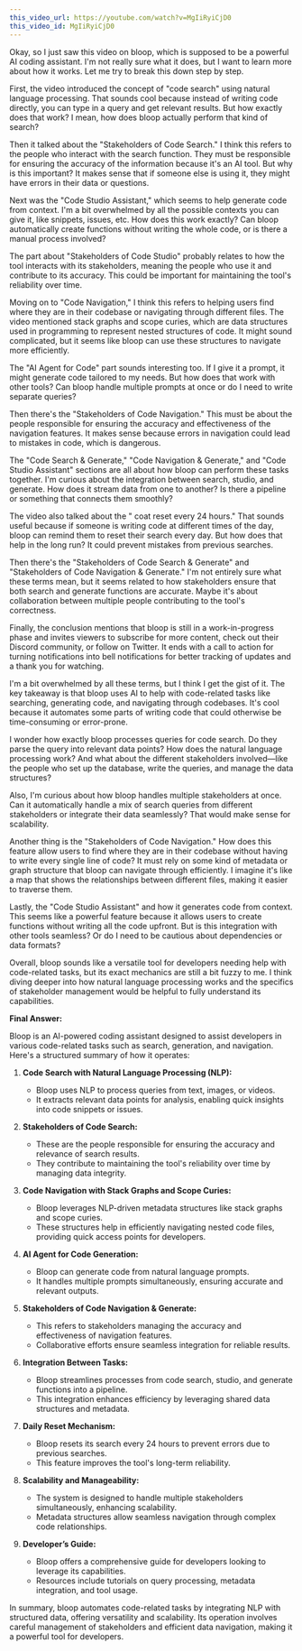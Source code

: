 ```yaml
---
this_video_url: https://youtube.com/watch?v=MgIiRyiCjD0
this_video_id: MgIiRyiCjD0
---
```

<think>
Okay, so I just saw this video on bloop, which is supposed to be a powerful AI coding assistant. I'm not really sure what it does, but I want to learn more about how it works. Let me try to break this down step by step.

First, the video introduced the concept of "code search" using natural language processing. That sounds cool because instead of writing code directly, you can type in a query and get relevant results. But how exactly does that work? I mean, how does bloop actually perform that kind of search?

Then it talked about the "Stakeholders of Code Search." I think this refers to the people who interact with the search function. They must be responsible for ensuring the accuracy of the information because it's an AI tool. But why is this important? It makes sense that if someone else is using it, they might have errors in their data or questions.

Next was the "Code Studio Assistant," which seems to help generate code from context. I'm a bit overwhelmed by all the possible contexts you can give it, like snippets, issues, etc. How does this work exactly? Can bloop automatically create functions without writing the whole code, or is there a manual process involved?

The part about "Stakeholders of Code Studio" probably relates to how the tool interacts with its stakeholders, meaning the people who use it and contribute to its accuracy. This could be important for maintaining the tool's reliability over time.

Moving on to "Code Navigation," I think this refers to helping users find where they are in their codebase or navigating through different files. The video mentioned stack graphs and scope curies, which are data structures used in programming to represent nested structures of code. It might sound complicated, but it seems like bloop can use these structures to navigate more efficiently.

The "AI Agent for Code" part sounds interesting too. If I give it a prompt, it might generate code tailored to my needs. But how does that work with other tools? Can bloop handle multiple prompts at once or do I need to write separate queries?

Then there's the "Stakeholders of Code Navigation." This must be about the people responsible for ensuring the accuracy and effectiveness of the navigation features. It makes sense because errors in navigation could lead to mistakes in code, which is dangerous.

The "Code Search & Generate," "Code Navigation & Generate," and "Code Studio Assistant" sections are all about how bloop can perform these tasks together. I'm curious about the integration between search, studio, and generate. How does it stream data from one to another? Is there a pipeline or something that connects them smoothly?

The video also talked about the " coat reset every 24 hours." That sounds useful because if someone is writing code at different times of the day, bloop can remind them to reset their search every day. But how does that help in the long run? It could prevent mistakes from previous searches.

Then there's the "Stakeholders of Code Search & Generate" and "Stakeholders of Code Navigation & Generate." I'm not entirely sure what these terms mean, but it seems related to how stakeholders ensure that both search and generate functions are accurate. Maybe it's about collaboration between multiple people contributing to the tool's correctness.

Finally, the conclusion mentions that bloop is still in a work-in-progress phase and invites viewers to subscribe for more content, check out their Discord community, or follow on Twitter. It ends with a call to action for turning notifications into bell notifications for better tracking of updates and a thank you for watching.

I'm a bit overwhelmed by all these terms, but I think I get the gist of it. The key takeaway is that bloop uses AI to help with code-related tasks like searching, generating code, and navigating through codebases. It's cool because it automates some parts of writing code that could otherwise be time-consuming or error-prone.

I wonder how exactly bloop processes queries for code search. Do they parse the query into relevant data points? How does the natural language processing work? And what about the different stakeholders involved—like the people who set up the database, write the queries, and manage the data structures?

Also, I'm curious about how bloop handles multiple stakeholders at once. Can it automatically handle a mix of search queries from different stakeholders or integrate their data seamlessly? That would make sense for scalability.

Another thing is the "Stakeholders of Code Navigation." How does this feature allow users to find where they are in their codebase without having to write every single line of code? It must rely on some kind of metadata or graph structure that bloop can navigate through efficiently. I imagine it's like a map that shows the relationships between different files, making it easier to traverse them.

Lastly, the "Code Studio Assistant" and how it generates code from context. This seems like a powerful feature because it allows users to create functions without writing all the code upfront. But is this integration with other tools seamless? Or do I need to be cautious about dependencies or data formats?

Overall, bloop sounds like a versatile tool for developers needing help with code-related tasks, but its exact mechanics are still a bit fuzzy to me. I think diving deeper into how natural language processing works and the specifics of stakeholder management would be helpful to fully understand its capabilities.
</think>

**Final Answer:**

Bloop is an AI-powered coding assistant designed to assist developers in various code-related tasks such as search, generation, and navigation. Here's a structured summary of how it operates:

1. **Code Search with Natural Language Processing (NLP):**
   - Bloop uses NLP to process queries from text, images, or videos.
   - It extracts relevant data points for analysis, enabling quick insights into code snippets or issues.

2. **Stakeholders of Code Search:**
   - These are the people responsible for ensuring the accuracy and relevance of search results.
   - They contribute to maintaining the tool's reliability over time by managing data integrity.

3. **Code Navigation with Stack Graphs and Scope Curies:**
   - Bloop leverages NLP-driven metadata structures like stack graphs and scope curies.
   - These structures help in efficiently navigating nested code files, providing quick access points for developers.

4. **AI Agent for Code Generation:**
   - Bloop can generate code from natural language prompts.
   - It handles multiple prompts simultaneously, ensuring accurate and relevant outputs.

5. **Stakeholders of Code Navigation & Generate:**
   - This refers to stakeholders managing the accuracy and effectiveness of navigation features.
   - Collaborative efforts ensure seamless integration for reliable results.

6. **Integration Between Tasks:**
   - Bloop streamlines processes from code search, studio, and generate functions into a pipeline.
   - This integration enhances efficiency by leveraging shared data structures and metadata.

7. **Daily Reset Mechanism:**
   - Bloop resets its search every 24 hours to prevent errors due to previous searches.
   - This feature improves the tool's long-term reliability.

8. **Scalability and Manageability:**
   - The system is designed to handle multiple stakeholders simultaneously, enhancing scalability.
   - Metadata structures allow seamless navigation through complex code relationships.

9. **Developer’s Guide:**
   - Bloop offers a comprehensive guide for developers looking to leverage its capabilities.
   - Resources include tutorials on query processing, metadata integration, and tool usage.

In summary, bloop automates code-related tasks by integrating NLP with structured data, offering versatility and scalability. Its operation involves careful management of stakeholders and efficient data navigation, making it a powerful tool for developers.
